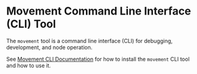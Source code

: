 # Movement Command Line Interface (CLI) Tool

The `movement` tool is a command line interface (CLI) for debugging, development, and node operation.

See [Movement CLI Documentation](https://docs.movementlabs.xyz) for how to install the `movement` CLI tool and how to use it.
